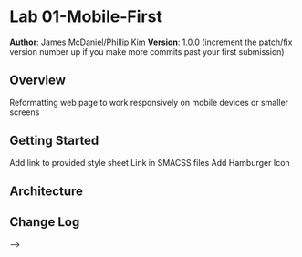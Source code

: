 # Lab 01-Mobile-First

**Author**: James McDaniel/Phillip Kim
**Version**: 1.0.0 (increment the patch/fix version number up if you make more commits past your first submission)

## Overview
Reformatting web page to work responsively on mobile devices or smaller screens

## Getting Started
<!-- done     Add Meta tags -->
<!-- done     Add link to normalize.css file -->
Add link to provided style sheet
Link in SMACSS files
Add Hamburger Icon

## Architecture
<!-- Provide a detailed description of the application design. What technologies (languages, libraries, etc) you're using, and any other relevant design information. -->

## Change Log
<!-- Use this are to document the iterative changes made to your application as each feature is successfully implemented. Use time stamps. Here's an examples:

01-01-2001 4:59pm - Application now has a fully-functional express server, with GET and POST routes for the book resource.

## Credits and Collaborations
<!-- Give credit (and a link) to other people or resources that helped you build this application. -->
-->